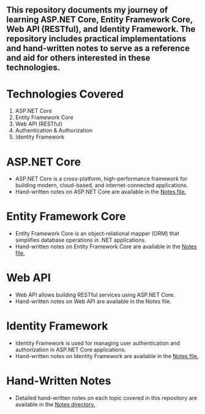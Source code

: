 <h2>This repository documents my journey of learning ASP.NET Core, Entity Framework Core, Web API (RESTful), and Identity Framework. The repository includes practical implementations and hand-written notes to serve as a reference and aid for others interested in these technologies.</h2>
<h1>Technologies Covered</h1>
  <ol>
    <li>ASP.NET Core</li>
    <li>Entity Framework Core</li>
    <li>Web API (RESTful)</li>
    <li>Authentication & Authorization</li>
    <li>Identity Framework</li>
  </ol>
<h1>ASP.NET Core</h1>
<ul>
  <li>ASP.NET Core is a cross-platform, high-performance framework for building modern, cloud-based, and internet-connected applications.</li>
  <li>Hand-written notes on ASP.NET Core are available in the <a href="https://github.com/pawankumar-vishwakarma/Learning-ASPNETCore/tree/main/Notes"> Notes file. </a></li>
</ul>
<h1>Entity Framework Core</h1>
<ul>
  <li>Entity Framework Core is an object-relational mapper (ORM) that simplifies database operations in .NET applications.</li>
  <li>Hand-written notes on Entity Framework Core are available in the <a href="https://github.com/pawankumar-vishwakarma/Learning-ASPNETCore/tree/main/Notes"> Notes file. </a></li>
</ul>
<h1>Web API</h1>
<ul>
  <li>Web API allows building RESTful services using ASP.NET Core.</li>
  <li>Hand-written notes on Web API are available in the Notes file.
</li>
</ul>
<h1>Identity Framework</h1>
<ul>
  <li>Identity Framework is used for managing user authentication and authorization in ASP.NET Core applications.</li>
  <li>Hand-written notes on Identity Framework are available in the <a href="https://github.com/pawankumar-vishwakarma/Learning-ASPNETCore/tree/main/Notes"> Notes file. </a></li>
</ul>
<h1>Hand-Written Notes</h1>
<ul>
  <li>Detailed hand-written notes on each topic covered in this repository are available in the <a href="https://github.com/pawankumar-vishwakarma/Learning-ASPNETCore/tree/main/Notes"> Notes directory. </a> </li>
</ul>
